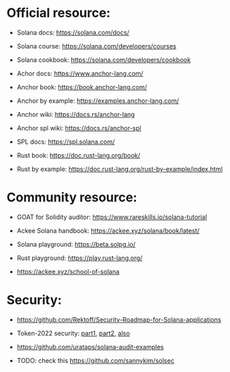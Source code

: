 # Official resource:
- Solana docs: https://solana.com/docs/

- Solana course: https://solana.com/developers/courses
- Solana cookbook: https://solana.com/developers/cookbook

- Achor docs: https://www.anchor-lang.com/
- Anchor book: https://book.anchor-lang.com/
- Anchor by example: https://examples.anchor-lang.com/
- Anchor wiki: https://docs.rs/anchor-lang
- Anchor spl wiki: https://docs.rs/anchor-spl

- SPL docs: https://spl.solana.com/

- Rust book: https://doc.rust-lang.org/book/
- Rust by example: https://doc.rust-lang.org/rust-by-example/index.html
# Community resource:
- GOAT for Solidity auditor: https://www.rareskills.io/solana-tutorial



- Ackee Solana handbook: https://ackee.xyz/solana/book/latest/




- Solana playground: https://beta.solpg.io/
- Rust playground: https://play.rust-lang.org/

- https://ackee.xyz/school-of-solana

# Security:
- https://github.com/Rektoff/Security-Roadmap-for-Solana-applications


- Token-2022 security: [part1](https://blog.offside.io/p/token-2022-security-best-practices-part-1), [part2](https://blog.offside.io/p/token-2022-security-best-practices-part-2), [also](https://neodyme.io/en/blog/token-2022)

- https://github.com/urataps/solana-audit-examples

- TODO: check this https://github.com/sannykim/solsec
